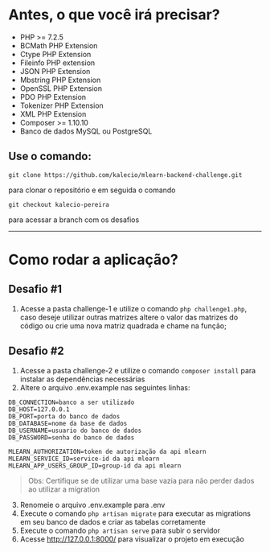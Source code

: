 # Antes, o que você irá precisar?

- PHP >= 7.2.5
- BCMath PHP Extension
- Ctype PHP Extension
- Fileinfo PHP extension
- JSON PHP Extension
- Mbstring PHP Extension
- OpenSSL PHP Extension
- PDO PHP Extension
- Tokenizer PHP Extension
- XML PHP Extension
- Composer >= 1.10.10
- Banco de dados MySQL ou PostgreSQL

## Use o comando:

```
git clone https://github.com/kalecio/mlearn-backend-challenge.git
```

para clonar o repositório e em seguida o comando

```
git checkout kalecio-pereira
```

para acessar a branch com os desafios

---

# Como rodar a aplicação?

## Desafio #1

1. Acesse a pasta challenge-1 e utilize o comando `php challenge1.php`, caso deseje utilizar outras matrizes altere o valor das matrizes do código ou crie uma nova matriz quadrada e chame na função;

## Desafio #2

1. Acesse a pasta challenge-2 e utilize o comando `composer install` para instalar as dependências necessárias
2. Altere o arquivo .env.example nas seguintes linhas:

```
DB_CONNECTION=banco a ser utilizado
DB_HOST=127.0.0.1
DB_PORT=porta do banco de dados
DB_DATABASE=nome da base de dados
DB_USERNAME=usuario do banco de dados
DB_PASSWORD=senha do banco de dados

MLEARN_AUTHORIZATION=token de autorização da api mlearn
MLEARN_SERVICE_ID=service-id da api mlearn
MLEARN_APP_USERS_GROUP_ID=group-id da api mlearn
```

> Obs: Certifique se de utilizar uma base vazia para não perder dados ao utilizar a migration

3. Renomeie o arquivo .env.example para .env
4. Execute o comando `php artisan migrate` para executar as migrations em seu banco de dados e criar as tabelas corretamente
5. Execute o comando `php artisan serve` para subir o servidor
6. Acesse http://127.0.0.1:8000/ para visualizar o projeto em execução
